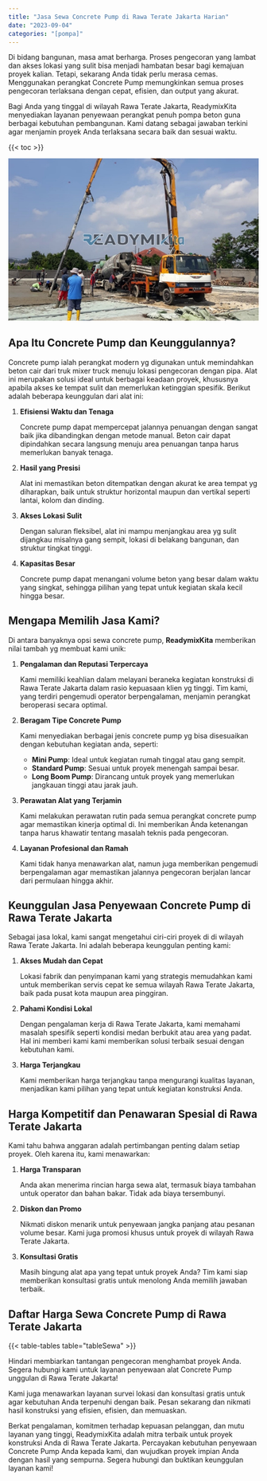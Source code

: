 ```yaml
---
title: "Jasa Sewa Concrete Pump di Rawa Terate Jakarta Harian"
date: "2023-09-04"
categories: "[pompa]"
---
```


Di bidang bangunan, masa amat berharga. Proses pengecoran yang lambat dan akses lokasi yang sulit bisa menjadi hambatan besar bagi kemajuan proyek kalian. Tetapi, sekarang Anda tidak perlu merasa cemas. Menggunakan perangkat Concrete Pump memungkinkan semua proses pengecoran terlaksana dengan cepat, efisien, dan output yang akurat.

Bagi Anda yang tinggal di wilayah Rawa Terate Jakarta, ReadymixKita menyediakan layanan penyewaan perangkat penuh pompa beton guna berbagai kebutuhan pembangunan. Kami datang sebagai jawaban terkini agar menjamin proyek Anda terlaksana secara baik dan sesuai waktu.

{{< toc >}}

![Jasa Sewa Concrete Pump di Rawa Terate Jakarta Harian](/images/pompa/sewa-pompa-10.jpg)

## Apa Itu Concrete Pump dan Keunggulannya?

Concrete pump ialah perangkat modern yg digunakan untuk memindahkan beton cair dari truk mixer truck menuju lokasi pengecoran dengan pipa. Alat ini merupakan solusi ideal untuk berbagai keadaan proyek, khususnya apabila akses ke tempat sulit dan memerlukan ketinggian spesifik. Berikut adalah beberapa keunggulan dari alat ini:

1. **Efisiensi Waktu dan Tenaga**

   Concrete pump dapat mempercepat jalannya penuangan dengan sangat baik jika dibandingkan dengan metode manual. Beton cair dapat dipindahkan secara langsung menuju area penuangan tanpa harus memerlukan banyak tenaga.

2. **Hasil yang Presisi**

   Alat ini memastikan beton ditempatkan dengan akurat ke area tempat yg diharapkan, baik untuk struktur horizontal maupun dan vertikal seperti lantai, kolom dan dinding.

3. **Akses Lokasi Sulit**

   Dengan saluran fleksibel, alat ini mampu menjangkau area yg sulit dijangkau misalnya gang sempit, lokasi di belakang bangunan, dan struktur tingkat tinggi.

4. **Kapasitas Besar**

   Concrete pump dapat menangani volume beton yang besar dalam waktu yang singkat, sehingga pilihan yang tepat untuk kegiatan skala kecil hingga besar.

## Mengapa Memilih Jasa Kami?

Di antara banyaknya opsi sewa concrete pump, **ReadymixKita** memberikan nilai tambah yg membuat kami unik:

1. **Pengalaman dan Reputasi Terpercaya**

   Kami memiliki keahlian dalam melayani beraneka kegiatan konstruksi di Rawa Terate Jakarta dalam rasio kepuasaan klien yg tinggi. Tim kami, yang terdiri pengemudi operator berpengalaman, menjamin perangkat beroperasi secara optimal.

2. **Beragam Tipe Concrete Pump**

   Kami menyediakan berbagai jenis concrete pump yg bisa disesuaikan dengan kebutuhan kegiatan anda, seperti:
   - **Mini Pump**: Ideal untuk kegiatan rumah tinggal atau gang sempit.
   - **Standard Pump**: Sesuai untuk proyek menengah sampai besar.
   - **Long Boom Pump**: Dirancang untuk proyek yang memerlukan jangkauan tinggi atau jarak jauh.

3. **Perawatan Alat yang Terjamin**

   Kami melakukan perawatan rutin pada semua perangkat concrete pump agar memastikan kinerja optimal di. Ini memberikan Anda ketenangan tanpa harus khawatir tentang masalah teknis pada pengecoran.

4. **Layanan Profesional dan Ramah**

   Kami tidak hanya menawarkan alat, namun juga memberikan pengemudi berpengalaman agar memastikan jalannya pengecoran berjalan lancar dari permulaan hingga akhir.

## Keunggulan Jasa Penyewaan Concrete Pump di Rawa Terate Jakarta

Sebagai jasa lokal, kami sangat mengetahui ciri-ciri proyek di di wilayah Rawa Terate Jakarta. Ini adalah beberapa keunggulan penting kami:

1. **Akses Mudah dan Cepat**

   Lokasi fabrik dan penyimpanan kami yang strategis memudahkan kami untuk memberikan servis cepat ke semua wilayah Rawa Terate Jakarta, baik pada pusat kota maupun area pinggiran.

2. **Pahami Kondisi Lokal**

   Dengan pengalaman kerja di Rawa Terate Jakarta, kami memahami masalah spesifik seperti kondisi medan berbukit atau area yang padat. Hal ini memberi kami kami memberikan solusi terbaik sesuai dengan kebutuhan kami.

3. **Harga Terjangkau**

   Kami memberikan harga terjangkau tanpa mengurangi kualitas layanan, menjadikan kami pilihan yang tepat untuk kegiatan konstruksi Anda.

## Harga Kompetitif dan Penawaran Spesial di Rawa Terate Jakarta

Kami tahu bahwa anggaran adalah pertimbangan penting dalam setiap proyek. Oleh karena itu, kami menawarkan:

1. **Harga Transparan**

   Anda akan menerima rincian harga sewa alat, termasuk biaya tambahan untuk operator dan bahan bakar. Tidak ada biaya tersembunyi.

2. **Diskon dan Promo**

   Nikmati diskon menarik untuk penyewaan jangka panjang atau pesanan volume besar. Kami juga promosi khusus untuk proyek di wilayah Rawa Terate Jakarta.

3. **Konsultasi Gratis**

   Masih bingung alat apa yang tepat untuk proyek Anda? Tim kami siap memberikan konsultasi gratis untuk menolong Anda memilih jawaban terbaik.

## Daftar Harga Sewa Concrete Pump di Rawa Terate Jakarta

{{< table-tables table="tableSewa" >}}

Hindari membiarkan tantangan pengecoran menghambat proyek Anda. Segera hubungi kami untuk layanan penyewaan alat Concrete Pump unggulan di Rawa Terate Jakarta!

Kami juga menawarkan layanan survei lokasi dan konsultasi gratis untuk agar kebutuhan Anda terpenuhi dengan baik. Pesan sekarang dan nikmati hasil konstruksi yang efisien, efisien, dan memuaskan.

Berkat pengalaman, komitmen terhadap kepuasan pelanggan, dan mutu layanan yang tinggi, ReadymixKita adalah mitra terbaik untuk proyek konstruksi Anda di Rawa Terate Jakarta. Percayakan kebutuhan penyewaan Concrete Pump Anda kepada kami, dan wujudkan proyek impian Anda dengan hasil yang sempurna. Segera hubungi dan buktikan keunggulan layanan kami!